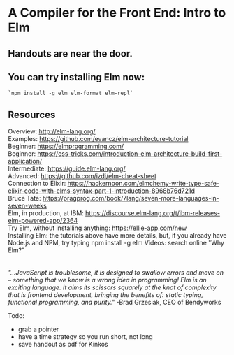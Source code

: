 # A Compiler for the Front End: Intro to Elm

## Handouts are near the door.   

## You can try installing Elm now:

	`npm install -g elm elm-format elm-repl`  

## Resources
Overview: http://elm-lang.org/ <br/>
Examples: https://github.com/evancz/elm-architecture-tutorial<br/>
Beginner: https://elmprogramming.com/<br/>
Beginner: https://css-tricks.com/introduction-elm-architecture-build-first-application/<br/>
Intermediate: https://guide.elm-lang.org/ <br/>
Advanced: https://github.com/izdi/elm-cheat-sheet<br/>
Connection to Elixir: https://hackernoon.com/elmchemy-write-type-safe-elixir-code-with-elms-syntax-part-1-introduction-8968b76d721d <br/>
Bruce Tate: https://pragprog.com/book/7lang/seven-more-languages-in-seven-weeks <br/>
Elm, in production, at IBM: https://discourse.elm-lang.org/t/ibm-releases-elm-powered-app/2364<br/>
Try Elm, without installing anything: https://ellie-app.com/new<br/>
Installing Elm: the tutorials above have more details, but, if you already have Node.js and NPM, try typing npm install -g elm 
Videos: search online "Why Elm?" <br/>
<br><br>
 _"...JavaScript is troublesome, it is designed to swallow errors and move on – something that we know is a wrong idea in programming!  Elm is an exciting language. It aims its scissors squarely at the knot of complexity that is frontend development, bringing the benefits of: static typing, functional programming, and purity."_
 -Brad Grzesiak, CEO of Bendyworks


Todo:
* grab a pointer
* have a time strategy so you run short, not long
* save handout as pdf for Kinkos

